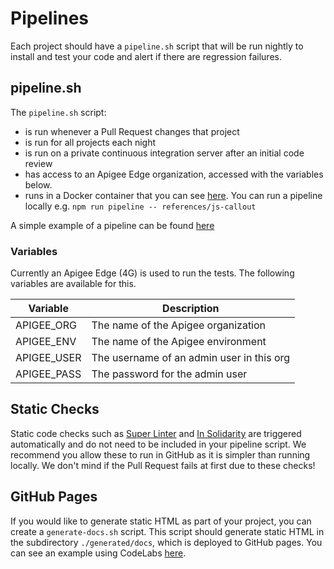 # Pipelines

Each project should have a `pipeline.sh` script that will be run nightly to
install and test your code and alert if there are regression failures.

## pipeline.sh

The `pipeline.sh` script:

- is run whenever a Pull Request changes that project
- is run for all projects each night
- is run on a private continuous integration server after an initial code
 review
- has access to an Apigee Edge organization, accessed with the variables
 below.
- runs in a Docker container that you can see [here](./tools/pipeline-runner/Dockerfile).
 You can run a pipeline locally e.g. `npm run pipeline -- references/js-callout`

A simple example of a pipeline can be found [here](./references/js-callout/pipeline.sh)

### Variables

Currently an Apigee Edge (4G) is used to run the tests. The following variables
 are available for this.

| Variable    | Description                               |
| ----------- | ----------------------------------------- |
| APIGEE_ORG  | The name of the Apigee organization       |
| APIGEE_ENV  | The name of the Apigee environment        |
| APIGEE_USER | The username of an admin user in this org |
| APIGEE_PASS | The password for the admin user           |

## Static Checks

Static code checks such as [Super Linter](https://github.com/github/super-linter)
 and [In Solidarity](https://github.com/apps/in-solidarity) are triggered
 automatically and do not need to be included in your pipeline script. We
 recommend you allow these to run in GitHub as it is simpler than running
 locally. We don't mind if the Pull Request fails at first due to these checks!

## GitHub Pages

If you would like to generate static HTML as part of your project, you can
create a `generate-docs.sh` script. This script should generate static HTML in
 the subdirectory `./generated/docs`, which is deployed to GitHub
 pages. You can see an example using CodeLabs [here](./labs/best-practices-hackathon/generate-docs.sh).
